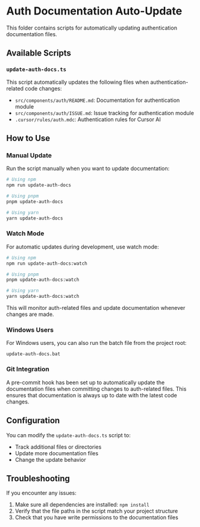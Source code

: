 # Auth Documentation Auto-Update

This folder contains scripts for automatically updating authentication documentation files.

## Available Scripts

### `update-auth-docs.ts`

This script automatically updates the following files when authentication-related code changes:

- `src/components/auth/README.md`: Documentation for authentication module
- `src/components/auth/ISSUE.md`: Issue tracking for authentication module
- `.cursor/rules/auth.mdc`: Authentication rules for Cursor AI

## How to Use

### Manual Update

Run the script manually when you want to update documentation:

```bash
# Using npm
npm run update-auth-docs

# Using pnpm
pnpm update-auth-docs

# Using yarn
yarn update-auth-docs
```

### Watch Mode

For automatic updates during development, use watch mode:

```bash
# Using npm
npm run update-auth-docs:watch

# Using pnpm
pnpm update-auth-docs:watch

# Using yarn
yarn update-auth-docs:watch
```

This will monitor auth-related files and update documentation whenever changes are made.

### Windows Users

For Windows users, you can also run the batch file from the project root:

```
update-auth-docs.bat
```

### Git Integration

A pre-commit hook has been set up to automatically update the documentation files when committing changes to auth-related files. This ensures that documentation is always up to date with the latest code changes.

## Configuration

You can modify the `update-auth-docs.ts` script to:

- Track additional files or directories
- Update more documentation files
- Change the update behavior

## Troubleshooting

If you encounter any issues:

1. Make sure all dependencies are installed: `npm install`
2. Verify that the file paths in the script match your project structure
3. Check that you have write permissions to the documentation files 